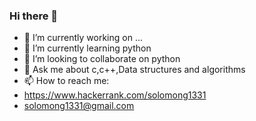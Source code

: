 ### Hi there 👋



- 🔭 I’m currently working on ...
- 🌱 I’m currently learning python
- 👯 I’m looking to collaborate on python
- 💬 Ask me about c,c++,Data structures and algorithms
- 📫 How to reach me:
- https://www.hackerrank.com/solomong1331
- solomong1331@gmail.com

